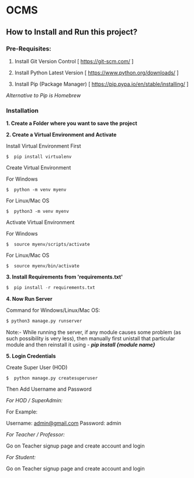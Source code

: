 # OCMS

## How to Install and Run this project?

### Pre-Requisites:
1. Install Git Version Control
[ https://git-scm.com/ ]

2. Install Python Latest Version
[ https://www.python.org/downloads/ ]

3. Install Pip (Package Manager)
[ https://pip.pypa.io/en/stable/installing/ ]

*Alternative to Pip is Homebrew*

### Installation
**1. Create a Folder where you want to save the project**

**2. Create a Virtual Environment and Activate**

Install Virtual Environment First
```
$  pip install virtualenv
```

Create Virtual Environment

For Windows
```
$  python -m venv myenv
```
For Linux/Mac OS
```
$  python3 -m venv myenv
```

Activate Virtual Environment

For Windows
```
$  source myenv/scripts/activate
```

For Linux/Mac OS
```
$  source myenv/bin/activate
```


**3. Install Requirements from 'requirements.txt'**
```python
$  pip install -r requirements.txt
```


**4. Now Run Server**


Command for Windows/Linux/Mac OS:
```python
$ python3 manage.py runserver
```

Note:- While running the server, if any module causes some problem (as such possibility is very less), then manually first unistall that particular module and then reinstall it using -  ***pip install {module name}***

**5. Login Credentials**

Create Super User (HOD)
```
$  python manage.py createsuperuser
```
Then Add Username and Password


*For HOD / SuperAdmin:*

For Example:

Username: admin@gmail.com
Password: admin

*For Teacher / Professor:*

Go on Teacher signup page and create account and login

*For Student:*

Go on Teacher signup page and create account and login